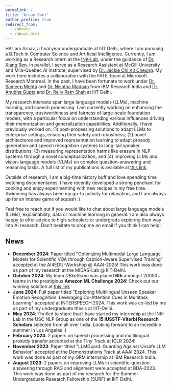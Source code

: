 ```yaml
---
permalink: /
title: "Arnav Goel"
author_profile: true
redirect_from: 
  - /about/
  - /about.html
---
```


Hi! I am Arnav, a final year undergraduate at IIIT Delhi, where I am pursuing a B.Tech in Computer Science and Artificial Intelligence. Currently, I am working as a Research Intern at the [INK-Lab](https://inklab.usc.edu/index.html), under the guidance of [Dr. Xiang Ren](https://www.seanre.com/). In parallel, I serve as a Research Assistant at McGill University and Mila-Quebec AI Institute, supervised by [Dr. Jackie Chi Kit Cheung](https://www.cs.mcgill.ca/~jcheung/). My work here includes a collaboration with the FATE Team at Microsoft Research Montreal. In the past, I have been fortunate to work under [Dr. Sameep Mehta](https://research.ibm.com/people/sameep-mehta) and [Dr. Nishtha Madaan](https://nishthaa.github.io/) from IBM Research India and [Dr. Anubha Gupta](https://www.iiitd.ac.in/anubha) and [Dr. Rajiv Ratn Shah](https://midas.iiitd.ac.in/) at IIIT Delhi. 

My research interests span large language models (LLMs), machine learning, and speech processing. I am currently working on enhancing the transparency, trustworthiness and fairness of large-scale foundation models, with a particular focus on understanding various influences driving their memorization and generalization capabilities. Additionally, I have previously worked on: (1) post-processing solutions to adapt LLMs to enterprise settings, ensuring their safety and robustness; (2) novel architectures and improved representation learning to adapt prosody generation and speech recognition systems to long-tail speaker distributions; (3) measuring representation harms like erasure in NLP systems through a novel conceptualization; and (4) improving LLMs and vision-language models (VLMs) on complex question-answering and reasoning tasks. A full list of my publications is available at [this link](https://arnav10goel.github.io/publications/).

Outside of research, I am a big-time history buff and love spending time watching documentaries. I have recently developed a strong penchant for cooking and enjoy experimenting with new recipes in my free time. Swimming has always been my go-to activity for relaxation, and I am always up for an intense game of squash :)

Feel free to reach out if you would like to chat about large language models (LLMs), explainability, data or machine learning in general. I am also always happy to offer advice to high-schoolers or undergrads exploring their way into AI research. Don’t hesitate to drop me an email if you think I can help!


News
------
- **December 2024**: Paper titled "Optimizing Multimodal Large Language Models for Scientific VQA through Caption-Aware Supervised Training" accepted at the AI4EDU-Workshop @ AAAI-2025! This work was done as part of my research at the MIDAS-Lab @ IIIT-Delhi.
- **October 2024**: My team _DBkaScam_ was placed **6th** amongst 20000+ teams in the prestigious **Amazon ML Challenge 2024**! Check out our winning solution at [this link](https://www.canva.com/design/DAGRau30tRI/06v7kPdBwb99GDjsiv1fcg/edit?utm_content=DAGRau30tRI&utm_campaign=designshare&utm_medium=link2&utm_source=sharebutton)
- **June 2024**: Full paper titled "Exploring Multilingual Unseen Speaker Emotion Recognition: Leveraging Co-Attention Cues in Multitask Learning" accepted at INTERSPEECH 2024. This work was co-led by me as part of my undergraduate thesis at IIIT-Delhi. 
- **May 2024**: Thrilled to share that I have started my internship at the INK-Lab in the USC NLP Group as one of the **15 IUSSTF-Viterbi Research Scholars** selected from all over India. Looking forward to an incredible summer in Los Angeles :)
- **February 2024**: 2 papers on speech processing and multilingual prosody transfer accepted at the Tiny Track at ICLR 2024!
- **November 2023**: Paper titled "LLMGuard: Guarding Against Unsafe LLM Behavior" accepted at the Demonstrations Track at AAAI 2024. This work was done as part of my GRM internship at IBM Research India.
- **August 2023**: 2 papers on improving LLMs in scientific-question answering through RAG and alignment were accepted at BDA-2023. This work was done as part of my research for the Summer Undergraduate Research Fellowship (SURF) at IIIT-Delhi.


